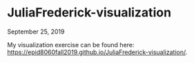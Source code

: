 # JuliaFrederick-visualization
September 25, 2019

My visualization exercise can be found here: https://epid8060fall2019.github.io/JuliaFrederick-visualization/.